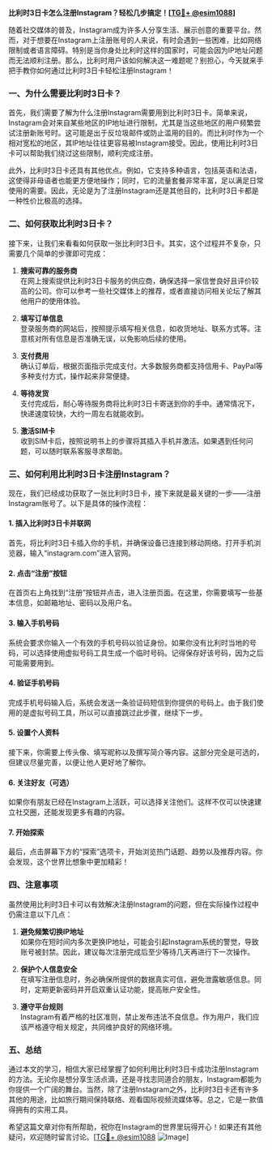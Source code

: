 **比利时3日卡怎么注册Instagram？轻松几步搞定！[[TG💪+ @esim1088](https://t.me/s/esim1088)]**

随着社交媒体的普及，Instagram成为许多人分享生活、展示创意的重要平台。然而，对于想要在Instagram上注册账号的人来说，有时会遇到一些困难，比如网络限制或者语言障碍。特别是当你身处比利时这样的国家时，可能会因为IP地址问题而无法顺利注册。那么，比利时用户该如何解决这一难题呢？别担心，今天就来手把手教你如何通过比利时3日卡轻松注册Instagram！

### 一、为什么需要比利时3日卡？

首先，我们需要了解为什么注册Instagram需要用到比利时3日卡。简单来说，Instagram会对来自某些地区的IP地址进行限制，尤其是当这些地区的用户频繁尝试注册新账号时。这可能是出于反垃圾邮件或防止滥用的目的。而比利时作为一个相对宽松的地区，其IP地址往往更容易被Instagram接受。因此，使用比利时3日卡可以帮助我们绕过这些限制，顺利完成注册。

此外，比利时3日卡还具有其他优点。例如，它支持多种语言，包括英语和法语，这使得非母语者也能更方便地操作；同时，它的流量套餐非常丰富，足以满足日常使用的需要。因此，无论是为了注册Instagram还是其他目的，比利时3日卡都是一种性价比极高的选择。

### 二、如何获取比利时3日卡？

接下来，让我们来看看如何获取一张比利时3日卡。其实，这个过程并不复杂，只需要几个简单的步骤即可完成：

1. **搜索可靠的服务商**  
   在网上搜索提供比利时3日卡服务的供应商，确保选择一家信誉良好且评价较高的公司。你可以参考一些社交媒体上的推荐，或者直接访问相关论坛了解其他用户的使用体验。

2. **填写订单信息**  
   登录服务商的网站后，按照提示填写相关信息，如收货地址、联系方式等。注意核对所有信息是否准确无误，以免影响后续的使用。

3. **支付费用**  
   确认订单后，根据页面指示完成支付。大多数服务商都支持信用卡、PayPal等多种支付方式，操作起来非常便捷。

4. **等待发货**  
   支付完成后，耐心等待服务商将比利时3日卡寄送到你的手中。通常情况下，快递速度较快，大约一周左右就能收到。

5. **激活SIM卡**  
   收到SIM卡后，按照说明书上的步骤将其插入手机并激活。如果遇到任何问题，可以随时联系客服寻求帮助。

### 三、如何利用比利时3日卡注册Instagram？

现在，我们已经成功获取了一张比利时3日卡，接下来就是最关键的一步——注册Instagram账号了。以下是具体的操作流程：

#### 1. 插入比利时3日卡并联网
首先，将比利时3日卡插入你的手机，并确保设备已连接到移动网络。打开手机浏览器，输入“instagram.com”进入官网。

#### 2. 点击“注册”按钮
在首页右上角找到“注册”按钮并点击，进入注册页面。在这里，你需要填写一些基本信息，如邮箱地址、密码以及用户名。

#### 3. 输入手机号码
系统会要求你输入一个有效的手机号码以验证身份。如果你没有比利时当地的号码，可以选择使用虚拟号码工具生成一个临时号码。记得保存好该号码，因为之后可能需要用到。

#### 4. 验证手机号码
完成手机号码输入后，系统会发送一条验证码短信到你提供的号码上。由于我们使用的是虚拟号码工具，所以可以直接跳过此步骤，继续下一步。

#### 5. 设置个人资料
接下来，你需要上传头像、填写昵称以及撰写简介等内容。这部分完全是可选的，但建议尽量完善，以便让他人更好地了解你。

#### 6. 关注好友（可选）
如果你有朋友已经在Instagram上活跃，可以选择关注他们。这样不仅可以快速建立社交圈，还能发现更多有趣的内容。

#### 7. 开始探索
最后，点击屏幕下方的“探索”选项卡，开始浏览热门话题、趋势以及推荐内容。你会发现，这个世界比想象中更加精彩！

### 四、注意事项

虽然使用比利时3日卡可以有效解决注册Instagram的问题，但在实际操作过程中仍需注意以下几点：

1. **避免频繁切换IP地址**  
   如果你在短时间内多次更换IP地址，可能会引起Instagram系统的警觉，导致账号被封禁。因此，建议每次注册完成后至少等待几天再进行下一次操作。

2. **保护个人信息安全**  
   在填写注册信息时，务必确保所提供的数据真实可信，避免泄露敏感信息。同时，定期更新密码并开启双重认证功能，提高账户安全性。

3. **遵守平台规则**  
   Instagram有着严格的社区准则，禁止发布违法不良信息。作为用户，我们应该严格遵守相关规定，共同维护良好的网络环境。

### 五、总结

通过本文的学习，相信大家已经掌握了如何利用比利时3日卡成功注册Instagram的方法。无论你是想分享生活点滴，还是寻找志同道合的朋友，Instagram都能为你提供一个广阔的舞台。当然，除了注册Instagram之外，比利时3日卡还有许多其他的用途，比如旅行期间保持联络、观看国际视频流媒体等。总之，它是一款值得拥有的实用工具。

希望这篇文章对你有所帮助，祝你在Instagram的世界里玩得开心！如果还有其他疑问，欢迎随时留言讨论。[[TG💪+ @esim1088](https://t.me/s/esim1088) ![Image](https://i.postimg.cc/4NQfJmqS/Snipaste-2025-05-13-00-14-12.png)]